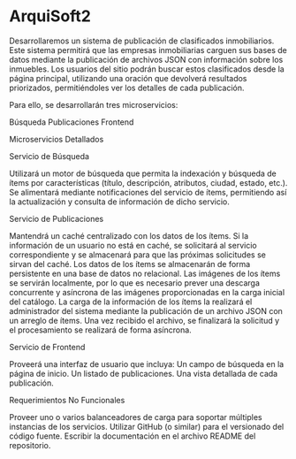 # ArquiSoft2
Desarrollaremos un sistema de publicación de clasificados inmobiliarios. Este sistema permitirá que las empresas inmobiliarias carguen sus bases de datos mediante la publicación de archivos JSON con información sobre los inmuebles. Los usuarios del sitio podrán buscar estos clasificados desde la página principal, utilizando una oración que devolverá resultados priorizados, permitiéndoles ver los detalles de cada publicación.

Para ello, se desarrollarán tres microservicios:

Búsqueda
Publicaciones
Frontend

Microservicios Detallados

Servicio de Búsqueda

Utilizará un motor de búsqueda que permita la indexación y búsqueda de ítems por características (título, descripción, atributos, ciudad, estado, etc.).
Se alimentará mediante notificaciones del servicio de ítems, permitiendo así la actualización y consulta de información de dicho servicio.

Servicio de Publicaciones

Mantendrá un caché centralizado con los datos de los ítems.
Si la información de un usuario no está en caché, se solicitará al servicio correspondiente y se almacenará para que las próximas solicitudes se sirvan del caché.
Los datos de los ítems se almacenarán de forma persistente en una base de datos no relacional.
Las imágenes de los ítems se servirán localmente, por lo que es necesario prever una descarga concurrente y asíncrona de las imágenes proporcionadas en la carga inicial del catálogo.
La carga de la información de los ítems la realizará el administrador del sistema mediante la publicación de un archivo JSON con un arreglo de ítems. Una vez recibido el archivo, se finalizará la solicitud y el procesamiento se realizará de forma asíncrona.

Servicio de Frontend

Proveerá una interfaz de usuario que incluya:
Un campo de búsqueda en la página de inicio.
Un listado de publicaciones.
Una vista detallada de cada publicación.

Requerimientos No Funcionales

Proveer uno o varios balanceadores de carga para soportar múltiples instancias de los servicios.
Utilizar GitHub (o similar) para el versionado del código fuente.
Escribir la documentación en el archivo README del repositorio.
